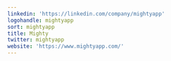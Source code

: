 ```yaml
---
linkedin: 'https://linkedin.com/company/mightyapp'
logohandle: mightyapp
sort: mightyapp
title: Mighty
twitter: mightyapp
website: 'https://www.mightyapp.com/'
---
```

